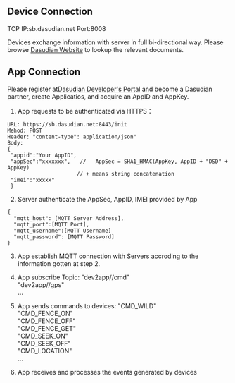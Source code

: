 ## Device Connection

TCP IP:sb.dasudian.net    Port:8008

Devices exchange information with server in full bi-directional way.
Please browse [Dasudian Website](http://doc.dasudian.com/api) to lookup the relevant
documents.


## App Connection
Please register at[Dasudian Developer's Portal](https://dev.dasudian.com) and
become a Dasudian partner, create Applicatios, and acquire an AppID and AppKey.

1. App requests to be authenticated via HTTPS：
```
URL: https://sb.dasudian.net:8443/init
Mehod: POST
Header: "content-type": application/json"
Body:
{
 "appid":"Your AppID",
 "appSec":"xxxxxxx",   //   AppSec = SHA1_HMAC(AppKey, AppID + "DSD" + AppKey)  
                      // + means string concatenation
 "imei":"xxxxx"
 }
```

2. Server authenticate the AppSec, AppID, IMEI provided by App
```
{
  "mqtt_host": [MQTT Server Address],
  "mqtt_port":[MQTT Port],
  "mqtt_username":[MQTT Username]
  "mqtt_password": [MQTT Password]
}
```

3. App establish MQTT connection with Servers accroding to the information
gotten at step 2.

4. App subscribe Topic: "dev2app/<imei>/cmd"  
                        "dev2app/<imei>/gps"  
                        ...  

5. App sends commands to devices: 
				 "CMD_WILD"  
			     "CMD_FENCE_ON"  
			     "CMD_FENCE_OFF"  
			     "CMD_FENCE_GET"  
			     "CMD_SEEK_ON"  
			     "CMD_SEEK_OFF"  
			     "CMD_LOCATION"  
				 ...

6. App receives and processes the events generated by devices
